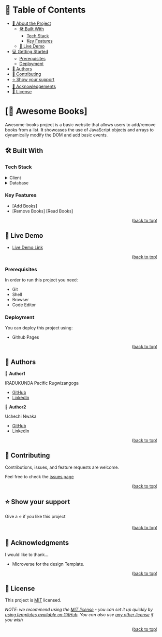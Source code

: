 <!-- TABLE OF CONTENTS -->

# 📗 Table of Contents

- [📖 About the Project](#about-project)
  - [🛠 Built With](#built-with)
    - [Tech Stack](#tech-stack)
    - [Key Features](#key-features)
  - [🚀 Live Demo](#live-demo)
- [💻 Getting Started](#getting-started)
  - [Prerequisites](#prerequisites)
  - [Deployment](#triangular_flag_on_post-deployment)
- [👥 Authors](#authors)
- [🤝 Contributing](#contributing)
- [⭐️ Show your support](#support)
- [🙏 Acknowledgements](#acknowledgements)
- [📝 License](#license)

<!-- PROJECT DESCRIPTION -->

# [📖 Awesome Books] <a name="about-project"></a>

Awesome-books project is a basic website that allows users to add/remove books from a list. It showcases the use of JavaScript objects and arrays to dynamically modify the DOM and add basic events.

## 🛠 Built With <a name="built-with"></a>

### Tech Stack <a name="tech-stack"></a>

<details>
  <summary>Client</summary>
  <ul>
    <li><a href="https://html.com//">HTML</a></li>
    <li><a href="https://css-tricks.com/">CSS</a></li>
    <li><a href="https://www.javascript.com/">JavaScript</a></li>
  </ul>
</details>

<details>
<summary>Database</summary>
  <ul>
    <li><a href="https://developer.mozilla.org/en-US/docs/Web/API/Window/localStorage">Local Storage</a></li>
  </ul>
</details>

<!-- Features -->

### Key Features <a name="key-features"></a>
- [Add Books]
- [Remove Books]
  [Read Books]

<p align="right">(<a href="#readme-top">back to top</a>)</p>

<!-- LIVE DEMO -->

## 🚀 Live Demo <a name="live-demo"></a>

- [Live Demo Link](https://uchexm.github.io/Awesome-Books/)

<p align="right">(<a href="#readme-top">back to top</a>)</p>


### Prerequisites

In order to run this project you need:

- Git
- Shell
- Browser
- Code Editor

<!--
Example command:

```sh
 gem install rails
```
 -->

<!--
Example commands:

```sh
  cd my-folder
  git clone git@github.com:uchexm/ES6-Awesome-books.git
```
--->

### Deployment

You can deploy this project using:

- Github Pages

<!--
Example:

```sh

```
 -->

<p align="right">(<a href="#readme-top">back to top</a>)</p>

<!-- AUTHORS -->

## 👥 Authors <a name="authors"></a>

👤 **Author1**

IRADUKUNDA Pacific Rugwizangoga

- [GitHub](https://github.com/rugwizangoga)
- [LinkedIn](https://www.linkedin.com/in/iradukunda-pacific-rugwizangoga)

👤 **Author2**

Uchechi Nwaka

- [GitHub](https://github.com/uchexm)
- [LinkedIn](https://www.linkedin.com/in/uchechi-nwaka-79a21a75/)

<p align="right">(<a href="#readme-top">back to top</a>)</p>

<!-- CONTRIBUTING -->

## 🤝 Contributing <a name="contributing"></a>

Contributions, issues, and feature requests are welcome.

Feel free to check the [issues page](../../issues/)

<p align="right">(<a href="#readme-top">back to top</a>)</p>

<!-- SUPPORT -->

## ⭐️ Show your support <a name="support"></a>

Give a ⭐️ if you like this project

<p align="right">(<a href="#readme-top">back to top</a>)</p>

<!-- ACKNOWLEDGEMENTS -->

## 🙏 Acknowledgments <a name="acknowledgements"></a>

I would like to thank...

- Microverse for the design Template.

<p align="right">(<a href="#readme-top">back to top</a>)</p>

<!-- FAQ (optional) -->

<!-- LICENSE -->

## 📝 License <a name="license"></a>

This project is [MIT](./LICENSE) licensed.

_NOTE: we recommend using the [MIT license](https://choosealicense.com/licenses/mit/) - you can set it up quickly by [using templates available on GitHub](https://docs.github.com/en/communities/setting-up-your-project-for-healthy-contributions/adding-a-license-to-a-repository). You can also use [any other license](https://choosealicense.com/licenses/) if you wish_

<p align="right">(<a href="#readme-top">back to top</a>)</p>
